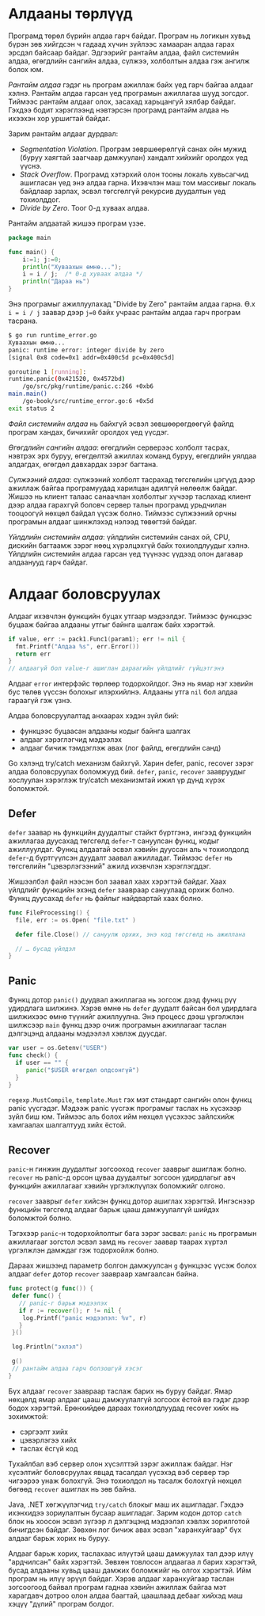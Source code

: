# Алдааны төрлүүд

Програмд төрөл бүрийн алдаа гарч байдаг. Програм нь логикын хувьд бүрэн зөв хийгдсэн ч гадаад хүчин зүйлээс хамааран алдаа гарах эрсдэл байсаар байдаг. Эдгээрийг рантайм алдаа, файл системийн алдаа, өгөгдлийн сангийн алдаа, сүлжээ, холболтын алдаа гэж ангилж болох юм.

_Рантайм алдаа_ гэдэг нь програм ажиллаж байх үед гарч байгаа алдааг хэлнэ. Рантайм алдаа гарсан үед програмын ажиллагаа шууд зогсдог. Тиймээс рантайм алдааг олох, засахад харьцангуй хялбар байдаг. Гэхдээ бодит хэрэглээнд нэвтэрсэн програмд рантайм алдаа нь ихээхэн хор уршигтай байдаг.

Зарим рантайм алдааг дурдвал:

* _Segmentation Violation_. Програм зөвршөөрөлгүй санах ойн мужид (буруу хаягтай заагчаар дамжуулан) хандалт хийхийг оролдох үед үүснэ.
* _Stack Overflow_. Програмд хэтэрхий олон тооны локаль хувьсагчид ашигласан үед энэ алдаа гарна. Ихэвчлэн маш том массивыг локаль байдлаар зарлах, эсвэл төгсгөлгүй рекурсив дуудалтын үед тохиолддог.
* _Divide by Zero_. Тоог 0-д хуваах алдаа.

Рантайм алдаатай жишээ програм үзэе.

```go
package main

func main() {
    i:=1; j:=0;
    println("Хуваахын өмнө...");
    i = i / j;  /* 0-д хуваах алдаа */
    println("Дараа нь")
}
```

Энэ програмыг ажиллуулахад "Divide by Zero" рантайм алдаа гарна. Ө.х `i = i / j` заавар дээр `j=0` байх учраас рантайм алдаа гарч програм тасрана.

```sh
$ go run runtime_error.go
Хуваахын өмнө...
panic: runtime error: integer divide by zero
[signal 0x8 code=0x1 addr=0x400c5d pc=0x400c5d]

goroutine 1 [running]:
runtime.panic(0x421520, 0x4572bd)
    /go/src/pkg/runtime/panic.c:266 +0xb6
main.main()
    /go-book/src/runtime_error.go:6 +0x5d
exit status 2
```

_Файл системийн алдаа_ нь байхгүй эсвэл зөвшөөрөгдөөгүй файлд програм хандах, бичихийг оролдох үед үүсдэг.

_Өгөгдлийн сангийн алдаа_:  өгөгдлийн серверээс холболт тасрах, нэвтрэх эрх буруу, өгөгдөлтэй ажиллах команд буруу, өгөгдлийн уялдаа алдагдах, өгөгдөл давхардах зэрэг багтана.

_Сүлжээний алдаа_: сүлжээний холболт тасрахад төгсгөлийн цэгүүд дээр ажиллаж байгаа програмуудад харилцан адилгүй нөлөөлж байдаг. Жишээ нь клиент талаас санаачлан холболтыг хүчээр таслахад клиент дээр алдаа гарахгүй боловч сервер талын програмд урьдчилан тооцоогүй нөхцөл байдал үүсэж болно. Тиймээс сүлжээний орчны програмын алдааг шинжлэхэд нэлээд төвөгтэй байдаг.

_Үйлдлийн системийн алдаа_: үйлдлийн системийн санах ой, CPU, дискийн багтаамж зэрэг нөөц хүрэлцэхгүй байх тохиолдлуудыг хэлнэ. Үйлдлийн системийн алдаа гарсан үед түүнээс үүдээд олон дагавар алдаанууд гарч байдаг.

# Алдааг боловсруулах

Алдааг ихэвчлэн функцийн буцах утгаар мэдээлдэг. Тиймээс функцээс буцааж байгаа алдааны утгыг байнга шалгаж байх хэрэгтэй.

```go
if value, err := pack1.Func1(param1); err != nil {
  fmt.Printf("Алдаа %s", err.Error())
  return err
}
// алдаагүй бол value-г ашиглан дараагийн үйлдлийг гүйцэтгэнэ
```

Алдааг `error` интерфэйс төрлөөр тодорхойлдог. Энэ нь ямар нэг хэвийн бус төлөв үүссэн болохыг илэрхийлнэ. Алдааны утга `nil` бол алдаа гараагүй гэж үзнэ.

Алдаа боловсруулалтад анхаарах хэдэн зүйл бий:

* функцээс буцаасан алдааны кодыг байнга шалгах
* алдааг хэрэглэгчид мэдээлэх
* алдааг бичиж тэмдэглэж авах (лог файлд, өгөгдлийн санд)

Go хэлэнд try/catch механизм байхгүй. Харин defer, panic, recover зэрэг алдаа боловсруулах боломжууд бий. `defer`, `panic`, `recover` заавруудыг хослуулан хэрэглэж try/catch механизмтай ижил үр дүнд хүрэх боломжтой.

## Defer

`defer` заавар нь функцийн дуудалтыг стайкт бүртгэнэ, ингээд  функцийн ажиллагаа дуусахад төгсгөлд `defer`-т сануулсан функц, кодыг ажиллуулдаг. Функц алдаатай эсвэл хэвийн дууссан аль ч тохиолдолд `defer`-д бүртгүүлсэн дуудалт заавал ажилладаг. Тиймээс `defer` нь төгсгөлийн "цэвэрлэгээний" ажилд ихэвчлэн хэрэглэгддэг.

Жишээлбэл файл нээсэн бол заавал хаах хэрэгтэй байдаг. Хаах үйлдлийг функцийн эхэнд `defer` заавраар сануулаад орхиж болно. Функц дуусахад `defer` нь файлыг найдвартай хаах болно.

```go
func FileProcessing() {
  file, err := os.Open( "file.txt" )

  defer file.Close() // сануулж орхих, энэ код төгсгөлд нь ажиллана

  // … бусад үйлдэл
}
```

## Panic

Функц дотор `panic()` дуудвал ажиллагаа нь зогсож дээд функц рүү удирдлага шилжинэ. Хэрэв өмнө нь `defer` дуудалт байсан бол удирдлага шилжихээс өмнө түүнийг ажиллуулна. Энэ процесс дээш үргэлжлэн шилжсээр `main` функц дээр очиж програмын ажиллагааг таслан дэлгэцэнд алдааны мэдээлэл хэвлэж дуусдаг.

```go
var user = os.Getenv("USER")
func check() {
  if user == "" {
     panic("$USER өгөгдөл олдсонгүй")
  }
}
```

`regexp.MustCompile`, `template.Must` гэх мэт стандарт сангийн олон функц panic үүсгэдэг. Мэдээж panic үүсгэж програмыг таслах нь хүсэхээр зүйл биш юм. Тиймээс аль болох ийм нөхцөл үүсэхээс зайлсхийж хамгаалах шалгалтууд хийх ёстой.

## Recover

`panic`-н гинжин дуудалтыг зогсооход `recover` зааврыг ашиглаж болно. `recover` нь panic-д орсон цуваа дуудалтыг зогсоон удирдлагыг авч функцийн ажиллагааг хэвийн үргэлжлүүлэх боломжийг олгоно.

`recover` зааврыг `defer` хийсэн функц дотор ашиглах хэрэгтэй. Ингэснээр функцийн төгсгөлд алдааг барьж цааш дамжуулалгүй шийдэх боломжтой болно.

Тэгэхээр `panic`-н тодорхойлолтыг бага зэрэг засвал: `panic` нь програмын ажиллагааг зогстол эсвэл замд нь `recover` заавар таарах хүртэл үргэлжлэн дамждаг гэж тодорхойлж болно.

Дараах жишээнд параметр болгон дамжуулсан `g` функцээс үүсэж болох алдааг `defer` дотор `recover` заавраар хамгаалсан байна.

```go
func protect(g func()) {
 defer func() {
   // panic-г барьж мэдээлэх
   if r := recover(); r != nil {
    log.Printf("panic мэдээлэл: %v", r)
   }
 }()

 log.Println("эхлэл")

 g()
 // рантайм алдаа гарч болзошгүй хэсэг
}
```

Бүх алдааг `recover` заавраар таслаж барих нь буруу байдаг. Ямар нөхцөлд ямар алдааг цааш дамжуулалгүй зогсоох ёстой вэ гэдэг дээр бодох хэрэгтэй. Ерөнхийдөө дараах тохиолдлуудад recover хийх нь зохимжтой:

* сэргээлт хийх
* цэвэрлэгээ хийх
* таслах ёсгүй код

Тухайлбал вэб сервер олон хүсэлттэй зэрэг ажиллаж байдаг. Нэг хүсэлтийг боловсруулах явцад тасалдал үүсэхэд вэб сервер тэр чигээрээ унаж болохгүй. Энэ тохиолдол нь тасалж болохгүй нөхцөл бөгөөд `recover` ашиглах нь зөв байна.

Java, .NET хөгжүүлэгчид `try/catch` блокыг маш их ашигладаг. Гэхдээ ихэнхидээ зориулалтын бусаар ашигладаг. Зарим кодон дотор `catch` блок нь хоосон эсвэл зүгээр л дэлгэцэнд мэдээлэл хэвлэх зорилготой бичигдсэн байдаг. Зөвхөн лог бичиж авах эсвэл "харанхуйгаар" бүх алдааг барьж хорих нь буруу. 

Алдааг барьж хорих, таслахаас илүүтэй цааш дамжуулах тал дээр илүү "ардчилсан" байх хэрэгтэй. Зөвхөн товлосон алдаагаа л барих хэрэгтэй, бусад алдааны хувьд цааш дамжих боломжийг нь олгох хэрэгтэй. Ийм програм нь илүү эрүүл байдаг. Хэрэв алдааг харанхуйгаар таслан зогсоогоод байвал програм гаднаа хэвийн ажиллаж байгаа мэт харагдавч дотроо олон алдаа баагтай, цаашлаад дебааг хийхэд маш хэцүү "дүлий" програм болдог.
